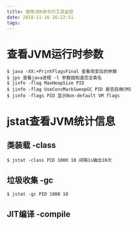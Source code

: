 ```yaml
---
title: 使用JDK命令行工具监控
date: 2018-11-16 16:22:51
tags:
---
```


# 查看JVM运行时参数

	$ java -XX:+PrintFlagsFinal 查看改变后的参数
	$ jps 查看java进程 -l 参数就知道完全类名
	$ jinfo -flag MaxHeapSize PID 
	$ jinfo -flag UseConcMarkSweepGC PID 是否启用CMS
	$ jinfo -flags PID 显示Non-default VM flags

# jstat查看JVM统计信息
## 类装载 -class
	$ jstat -class PID 1000 10 间隔1s输出10次 
## 垃圾收集 -gc
	$ jstat -gc PID 1000 10
## JIT编译 -compile

